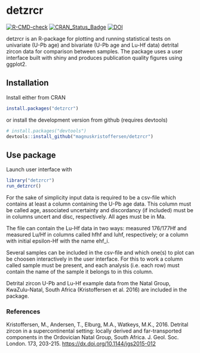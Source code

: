 # detzrcr

<!-- badges: start -->
[![R-CMD-check](https://github.com/magnuskristoffersen/detzrcr/actions/workflows/R-CMD-check.yaml/badge.svg)](https://github.com/magnuskristoffersen/detzrcr/actions/workflows/R-CMD-check.yaml)
[![CRAN_Status_Badge](http://www.r-pkg.org/badges/version/detzrcr)](https://cran.r-project.org/package=detzrcr)
[![DOI](https://zenodo.org/badge/DOI/10.5281/zenodo.3324801.svg)](https://doi.org/10.5281/zenodo.3324801)
<!-- badges: end -->

detzrcr is an R-package for plotting and running statistical tests on univariate
(U-Pb age) and bivariate (U-Pb age and Lu-Hf data) detrital zircon data for
comparison between samples. The package uses a user interface built with shiny
and produces publication quality figures using ggplot2.

## Installation

Install either from CRAN

```R
install.packages("detzrcr")
```

or install the development version from github (requires devtools)

```R
# install.packages("devtools")
devtools::install_github("magnuskristoffersen/detzrcr")
```

## Use package

Launch user interface with

```R
library("detzrcr")
run_detzrcr()
```

For the sake of simplicity input data is required to be a csv-file which
contains at least a column containing the U-Pb age data. This column must be
called age, associated uncertainty and discordancy (if included) must be in
columns uncert and disc, respectively. All ages must be in Ma.

The file can contain the Lu-Hf data in two ways:
measured 176/177Hf and measured Lu/Hf in columns called hfhf and luhf,
respectively; or a column with initial epsilon-Hf with the name ehf_i.

Several samples can be included in the csv-file and which one(s) to plot can
be choosen interactively in the user interface. For this to work a column
called sample must be present, and each analysis (i.e. each row) must contain
the name of the sample it belongs to in this column.

Detrital zircon U-Pb and Lu-Hf example data from the Natal Group, KwaZulu-Natal,
South Africa (Kristoffersen et al. 2016) are included in the package.

### References

Kristoffersen, M., Andersen, T., Elburg, M.A., Watkeys, M.K., 2016.
Detrital zircon in a supercontinental setting: locally derived and
far-transported components in the Ordovician Natal Group, South Africa.
J. Geol. Soc. London. 173, 203-215. <https://dx.doi.org/10.1144/jgs2015-012>
